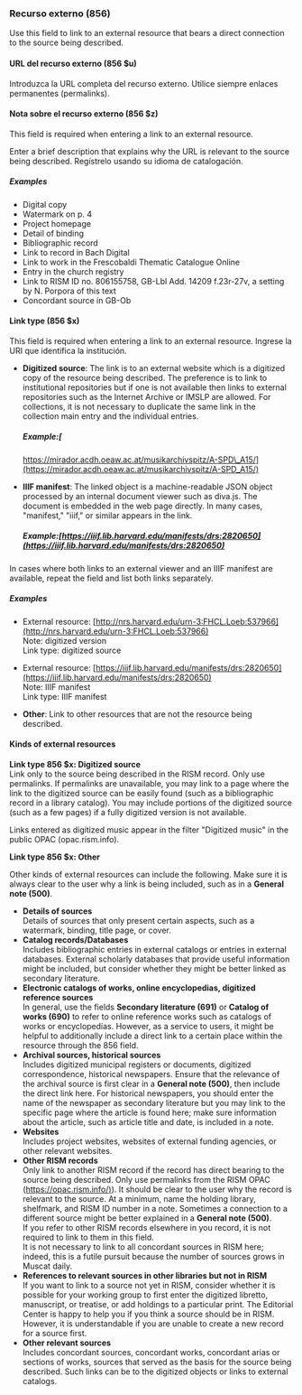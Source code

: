### Recurso externo (856)

Use this field to link to an external resource that bears a direct connection to the source being described.

#### URL del recurso externo (856 $u)

Introduzca la URL completa del recurso externo. Utilice siempre enlaces permanentes (permalinks).

#### Nota sobre el recurso externo (856 $z)

This field is required when entering a link to an external resource.

Enter a brief description that explains why the URL is relevant to the source being described. Regístrelo usando su idioma de catalogación.

##### Examples

- Digital copy
- Watermark on p. 4
- Project homepage
- Detail of binding
- Bibliographic record
- Link to record in Bach Digital
- Link to work in the Frescobaldi Thematic Catalogue Online
- Entry in the church registry
- Link to RISM ID no. 806155758, GB-Lbl Add. 14209 f.23r-27v, a setting by N. Porpora of this text
- Concordant source in GB-Ob

#### Link type (856 $x)

This field is required when entering a link to an external resource. Ingrese la URI que identifica la institución.

- **Digitized source**: The link is to an external website which is a digitized copy of the resource being described. The preference is to link to institutional repositories but if one is not available then links to external repositories such as the Internet Archive or IMSLP are allowed. For collections, it is not necessary to duplicate the same link in the collection main entry and the individual entries.

  ##### Example:[
  https://mirador.acdh.oeaw.ac.at/musikarchivspitz/A-SPD\_A15/](https://mirador.acdh.oeaw.ac.at/musikarchivspitz/A-SPD_A15/)
- **IIIF manifest**: The linked object is a machine-readable JSON object processed by an internal document viewer such as diva.js. The document is embedded in the web page directly. In many cases, "manifest," "iiif," or similar appears in the link.

  ##### Example:[https://iiif.lib.harvard.edu/manifests/drs:2820650](https://iiif.lib.harvard.edu/manifests/drs:2820650)

In cases where both links to an external viewer and an IIIF manifest are available, repeat the field and list both links separately.

##### Examples

- External resource: [http://nrs.harvard.edu/urn-3:FHCL.Loeb:537966](http://nrs.harvard.edu/urn-3:FHCL.Loeb:537966)  
  Note: digitized version  
  Link type: digitized source
- External resource: [https://iiif.lib.harvard.edu/manifests/drs:2820650](https://iiif.lib.harvard.edu/manifests/drs:2820650)  
  Note: IIIF manifest  
  Link type: IIIF manifest

- **Other**: Link to other resources that are not the resource being described.

#### Kinds of external resources

**Link type 856 $x: Digitized source**  
Link only to the source being described in the RISM record. Only use permalinks. If permalinks are unavailable, you may link to a page where the link to the digitized source can be easily found (such as a bibliographic record in a library catalog). You may include portions of the digitized source (such as a few pages) if a fully digitized version is not available.

Links entered as digitized music appear in the filter "Digitized music" in the public OPAC (opac.rism.info).

**Link type 856 $x: Other**

Other kinds of external resources can include the following. Make sure it is always clear to the user why a link is being included, such as in a **General note (500)**.

- **Details of sources**  
  Details of sources that only present certain aspects, such as a watermark, binding, title page, or cover.
- **Catalog records/Databases**  
  Includes bibliographic entries in external catalogs or entries in external databases. External scholarly databases that provide useful information might be included, but consider whether they might be better linked as secondary literature.
- **Electronic catalogs of works, online encyclopedias, digitized reference sources**  
  In general, use the fields **Secondary literature (691)** or **Catalog of works (690)** to refer to online reference works such as catalogs of works or encyclopedias. However, as a service to users, it might be helpful to additionally include a direct link to a certain place within the resource through the 856 field.
- **Archival sources, historical sources**  
  Includes digitized municipal registers or documents, digitized correspondence, historical newspapers. Ensure that the relevance of the archival source is first clear in a **General note (500)**, then include the direct link here. For historical newspapers, you should enter the name of the newspaper as secondary literature but you may link to the specific page where the article is found here; make sure information about the article, such as article title and date, is included in a note.
- **Websites**  
  Includes project websites, websites of external funding agencies, or other relevant websites.
- **Other RISM records**  
  Only link to another RISM record if the record has direct bearing to the source being described. Only use permalinks from the RISM OPAC ([https://opac.rism.info/)](https://opac.rism.info/)). It should be clear to the user why the record is relevant to the source. At a minimum, name the holding library, shelfmark, and RISM ID number in a note. Sometimes a connection to a different source might be better explained in a **General note (500)**.   
  If you refer to other RISM records elsewhere in you record, it is not required to link to them in this field.  
  It is not necessary to link to all concordant sources in RISM here; indeed, this is a futile pursuit because the number of sources grows in Muscat daily.
- **References to relevant sources in other libraries but not in RISM**  
  If you want to link to a source not yet in RISM, consider whether it is possible for your working group to first enter the digitized libretto, manuscript, or treatise, or add holdings to a particular print. The Editorial Center is happy to help you if you think a source should be in RISM. However, it is understandable if you are unable to create a new record for a source first.
- **Other relevant sources**  
  Includes concordant sources, concordant works, concordant arias or sections of works, sources that served as the basis for the source being described. Such links can be to the digitized objects or links to external catalogs.
